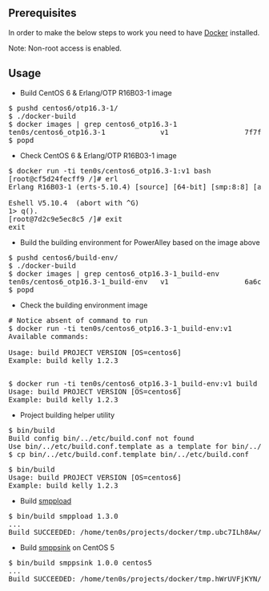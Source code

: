 ## Prerequisites

In order to make the below steps to work you need to have [Docker](https://docs.docker.com/installation/#installation)
installed.

Note: Non-root access is enabled.

## Usage

* Build CentOS 6 & Erlang/OTP R16B03-1 image

<pre>
$ pushd centos6/otp16.3-1/
$ ./docker-build
$ docker images | grep centos6_otp16.3-1
ten0s/centos6_otp16.3-1             v1                  7f7f5970e84b        18 hours ago        871.7 MB
$ popd
</pre>

* Check CentOS 6 & Erlang/OTP R16B03-1 image

<pre>
$ docker run -ti ten0s/centos6_otp16.3-1:v1 bash
[root@cf5d24fecff9 /]# erl
Erlang R16B03-1 (erts-5.10.4) [source] [64-bit] [smp:8:8] [async-threads:10] [hipe] [kernel-poll:false]

Eshell V5.10.4  (abort with ^G)
1> q().
[root@7d2c9e5ec8c5 /]# exit
exit
</pre>

* Build the building environment for PowerAlley based on the image above

<pre>
$ pushd centos6/build-env/
$ ./docker-build
$ docker images | grep centos6_otp16.3-1_build-env
ten0s/centos6_otp16.3-1_build-env   v1                  6a6cb6d22232        45 minutes ago      1.047 GB
$ popd
</pre>

* Check the building environment image

<pre>
# Notice absent of command to run
$ docker run -ti ten0s/centos6_otp16.3-1_build-env:v1
Available commands:

Usage: build PROJECT VERSION [OS=centos6]
Example: build kelly 1.2.3

</pre>

<pre>
$ docker run -ti ten0s/centos6_otp16.3-1_build-env:v1 build
Usage: build PROJECT VERSION [OS=centos6]
Example: build kelly 1.2.3
</pre>

* Project building helper utility

<pre>
$ bin/build
Build config bin/../etc/build.conf not found
Use bin/../etc/build.conf.template as a template for bin/../etc/build.conf
$ cp bin/../etc/build.conf.template bin/../etc/build.conf
</pre>

<pre>
$ bin/build
Usage: build PROJECT VERSION [OS=centos6]
Example: build kelly 1.2.3
</pre>

* Build [smppload](https://github.com/PowerMeMobile/smppload)

<pre>
$ bin/build smppload 1.3.0
...
Build SUCCEEDED: /home/ten0s/projects/docker/tmp.ubc7ILh8Aw/smppload-1.3.0-centos6.x86_64.tar.gz
</pre>

* Build [smppsink](https://github.com/PowerMeMobile/smppsink) on CentOS 5

<pre>
$ bin/build smppsink 1.0.0 centos5
...
Build SUCCEEDED: /home/ten0s/projects/docker/tmp.hWrUVFjKYN/smppsink-1.0.0-centos5.x86_64.tar.gz
</pre>
